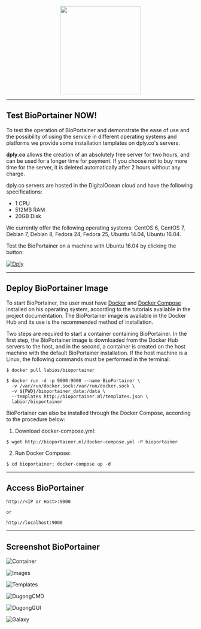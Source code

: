 <p align="center"><img width="216" height="235" src="https://raw.githubusercontent.com/LaBiOS/BioPortainer/master/images/biportainer.png"></p>

---

## Test BioPortainer NOW!

To test the operation of BioPortainer and demonstrate the ease of use and the possibility of using the service in different operating systems and platforms we provide some installation templates on dply.co's servers.

**dply.co** allows the creation of an absolutely free server for two hours, and can be used for a longer time for payment. If you choose not to buy more time for the server, it is deleted automatically after 2 hours without any charge.

dply.co servers are hosted in the DigitalOcean cloud and have the following specifications:

- 1 CPU
- 512MB RAM
- 20GB Disk

We currently offer the following operating systems: CentOS 6, CentOS 7, Debian 7, Debian 8, Fedora 24, Fedora 25, Ubuntu 14.04, Ubuntu 16.04.

Test the BioPortainer on a machine with Ubuntu 16.04 by clicking the button:

[![Dply](https://dply.co/b.svg)](https://dply.co/b/Qd4cNfaQ)

---

## Deploy BioPortainer Image

To start BioPortainer, the user must have [Docker](https://docs.docker.com/engine/installation/) and [Docker Compose](https://docs.docker.com/compose/) installed on his operating system, according to the tutorials available in the project documentation. The BioPortainer image is available in the Docker Hub and its use is the recommended method of installation.

Two steps are required to start a container containing BioPortainer. In the first step, the BioPortainer image is downloaded from the Docker Hub servers to the host, and in the second, a container is created on the host machine with the default BioPortainer installation. If the host machine is a Linux, the following commands must be performed in the terminal:

```
$ docker pull labios/bioportainer
```

```
$ docker run -d -p 9000:9000 --name BioPortainer \
  -v /var/run/docker.sock:/var/run/docker.sock \
  -v ${PWD}/bioportainer_data:/data \
  --templates http://bioportainer.ml/templates.json \
  labior/bioportainer
```

BioPortainer can also be installed through the Docker Compose, according to the procedure below:

1. Download docker-compose.yml:

```
$ wget http://bioportainer.ml/docker-compose.yml -P bioportainer
```

2. Run Docker Compose:

```
$ cd bioportainer; docker-compose up -d
```

---

## Access BioPortainer


```
http://<IP or Host>:9000

or

http://localhost:9000
```

---

## Screenshot BioPortainer

![Container](https://raw.githubusercontent.com/LaBiOS/BioPortainer/master/images/Screenshot%20from%202017-11-01%2006-31-53.png)

![Images](https://raw.githubusercontent.com/LaBiOS/BioPortainer/master/images/Screenshot%20from%202017-11-01%2006-32-21.png)

![Templates](https://raw.githubusercontent.com/LaBiOS/BioPortainer/master/images/Screenshot%20from%202017-11-01%2006-30-14.png)

![DugongCMD](https://raw.githubusercontent.com/LaBiOS/BioPortainer/master/images/Screenshot%20from%202017-11-01%2006-30-28.png)

![DugongGUI](https://raw.githubusercontent.com/LaBiOS/BioPortainer/master/images/Screenshot%20from%202017-11-01%2006-30-47.png)

![Galaxy](https://raw.githubusercontent.com/LaBiOS/BioPortainer/master/images/Screenshot%20from%202017-11-01%2006-31-17.png)
